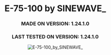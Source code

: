 <div align="center">

# E-75-100 by SINEWAVE_
### MADE ON VERSION: 1.24.1.0
### LAST TESTED ON VERSION: 1.24.1.0

![E-75-100_by_SINEWAVE_](https://github.com/ThatSINEWAVE/World-Of-Tanks-Mods/assets/133239148/ff6c2e46-0542-46d0-908a-762102175b9e)

</div>
